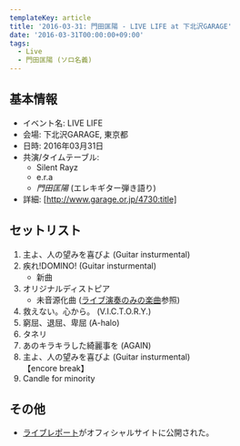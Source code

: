 ```yaml
---
templateKey: article
title: '2016-03-31: 門田匡陽 - LIVE LIFE at 下北沢GARAGE'
date: '2016-03-31T00:00:00+09:00'
tags:
  - Live
  - 門田匡陽 (ソロ名義)
---
```

## 基本情報

* イベント名: LIVE LIFE
* 会場: 下北沢GARAGE, 東京都
* 日時: 2016年03月31日
* 共演/タイムテーブル:
  * Silent Rayz
  * e.r.a 
  * *門田匡陽* (エレキギター弾き語り)
* 詳細: [http://www.garage.or.jp/4730:title]

## セットリスト

1. 主よ、人の望みを喜びよ (Guitar insturmental)
1. 疾れ!DOMINO! (Guitar insturmental)
   * 新曲
1. オリジナルディストピア
   * 未音源化曲 ([ライブ演奏のみの楽曲](http://monden-info.hatenablog.com/entry/2016/01/20/033504)参照)
1. 救えない。心から。 (V.I.C.T.O.R.Y.)
1. 窮屈、退屈、卑屈 (A-halo)
1. タネリ
1. あのキラキラした綺麗事を (AGAIN)
1. 主よ、人の望みを喜びよ (Guitar insturmental)<br>
   【encore break】
1. Candle for minority

## その他

* [ライブレポート](http://ptm-net.com/report/2016/03/31/3680)がオフィシャルサイトに公開された。
